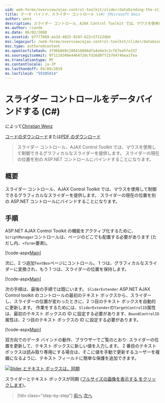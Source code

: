 ```yaml
---
uid: web-forms/overview/ajax-control-toolkit/slider/databinding-the-slider-control-cs
title: データ バインド、スライダー コントロール (c#) |Microsoft Docs
author: wenz
description: スライダー コントロール、AJAX Control Toolkit では、マウスを使用して制御できるグラフィカルなスライダーを提供します。 現在の positio をバインドすることはしています.
ms.author: riande
ms.date: 06/02/2008
ms.assetid: b7f77869-aa1d-4025-924f-622c57112db6
msc.legacyurl: /web-forms/overview/ajax-control-toolkit/slider/databinding-the-slider-control-cs
msc.type: authoredcontent
ms.openlocfilehash: 3f966869c106416886dfa4e9e3c2cf67ee5fe337
ms.sourcegitcommit: 0f1119340e4464720cfd16d0ff15764746ea1fea
ms.translationtype: MT
ms.contentlocale: ja-JP
ms.lasthandoff: 04/09/2019
ms.locfileid: "59385814"
---
```

# <a name="databinding-the-slider-control-c"></a>スライダー コントロールをデータバインドする (C#)

によって[Christian Wenz](https://github.com/wenz)

[コードのダウンロード](http://download.microsoft.com/download/9/3/f/93f8daea-bebd-4821-833b-95205389c7d0/Slider0.cs.zip)または[PDF のダウンロード](http://download.microsoft.com/download/2/d/c/2dc10e34-6983-41d4-9c08-f78f5387d32b/slider0CS.pdf)

> スライダー コントロール、AJAX Control Toolkit では、マウスを使用して制御できるグラフィカルなスライダーを提供します。 スライダーの現在の位置を別の ASP.NET コントロールにバインドすることになります。


## <a name="overview"></a>概要

スライダー コントロール、AJAX Control Toolkit では、マウスを使用して制御できるグラフィカルなスライダーを提供します。 スライダーの現在の位置を別の ASP.NET コントロールにバインドすることになります。

## <a name="steps"></a>手順

ASP.NET AJAX Control Toolkit の機能をアクティブ化するために、`ScriptManager`コントロールは、ページのどこでも配置する必要があります (ただし内、`<form>`要素)。

[!code-aspx[Main](databinding-the-slider-control-cs/samples/sample1.aspx)]

次に、2 つ追加`TextBox`ページにコントロール。 1 つは、グラフィカルなスライダーに変換され、もう 1 つは、スライダーの位置を保持します。

[!code-aspx[Main](databinding-the-slider-control-cs/samples/sample2.aspx)]

次の手順は、最後の手順では既にいます。 `SliderExtender` ASP.NET AJAX Control toolkit のコントロールの最初のテキスト ボックスから、スライダーし、スライダーの位置が変わったときに、2 つ目のテキスト ボックスを自動的に更新します。 作業をするためには、`SliderExtender`の`TargetControlID`属性は、最初のテキスト ボックスの ID に設定する必要があります、`BoundControlID`属性は、2 つ目のテキスト ボックスの ID に設定する必要があります。

[!code-aspx[Main](databinding-the-slider-control-cs/samples/sample3.aspx)]

双方向でのデータ バインドの動作、ブラウザーでご覧のとおり: スライダーの位置を更新して、テキスト ボックスに新しい値を入力します。 2 番目のテキスト ボックスは読み取り専用にする場合は、そこに値を手動で更新するユーザーを複雑になるように、テキスト フィールドに簡単な保護を追加できます。


[![Slider とテキスト ボックスは、同期](databinding-the-slider-control-cs/_static/image2.png)](databinding-the-slider-control-cs/_static/image1.png)

スライダーとテキスト ボックスが同期 ([フルサイズの画像を表示する をクリックします](databinding-the-slider-control-cs/_static/image3.png))。

> [!div class="step-by-step"]
> [前へ](using-the-slider-control-with-auto-postback-cs.md)
> [次へ](using-the-slider-control-with-auto-postback-vb.md)
